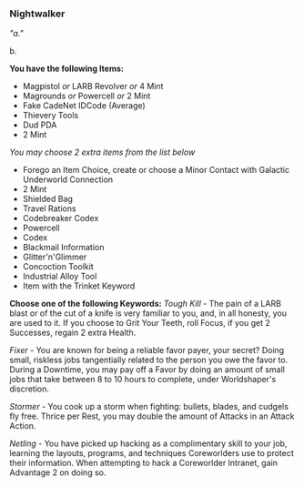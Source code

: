 ### Nightwalker
_"a."_

b.

__You have the following Items:__
- Magpistol *or* LARB Revolver *or* 4 Mint
- Magrounds *or* Powercell *or* 2 Mint
- Fake CadeNet IDCode (Average)
- Thievery Tools
- Dud PDA
- 2 Mint

_You may choose 2 extra items from the list below_
- Forego an Item Choice, create or choose a Minor Contact with Galactic Underworld Connection
- 2 Mint
- Shielded Bag
- Travel Rations
- Codebreaker Codex
- Powercell
- Codex
- Blackmail Information
- Glitter'n'Glimmer
- Concoction Toolkit
- Industrial Alloy Tool
- Item with the Trinket Keyword


__Choose one of the following Keywords:__
*Tough Kill* - The pain of a LARB blast or of the cut of a knife is very familiar to you, and, in all honesty, you are used to it. If you choose to Grit Your Teeth, roll Focus, if you get 2 Successes, regain 2 extra Health.

*Fixer* - You are known for being a reliable favor payer, your secret? Doing small, riskless jobs tangentially related to the person you owe the favor to. During a Downtime, you may pay off a Favor by doing an amount of small jobs that take between 8 to 10 hours to complete, under Worldshaper's discretion.

*Stormer* - You cook up a storm when fighting: bullets, blades, and cudgels fly free. Thrice per Rest, you may double the amount of Attacks in an Attack Action.

*Netling* - You have picked up hacking as a complimentary skill to your job, learning the layouts, programs, and techniques Coreworlders use to protect their information. When attempting to hack a Coreworlder Intranet, gain Advantage 2 on doing so.